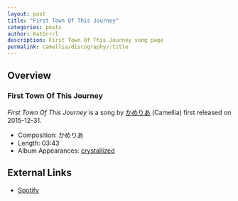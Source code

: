 ```yaml
---
layout: post
title: "First Town Of This Journey"
categories: posts
author: KatGrrrl
description: First Town Of This Journey song page
permalink: camellia/discography/:title
---
```


## Overview

### First Town Of This Journey

*First Town Of This Journey* is a song by [かめりあ](/camellia) (Camellia) first released on 2015-12-31.

* Composition: かめりあ
* Length: 03:43
* Album Appearances: [crystallized](/camellia/albums/crystallized)

## External Links

* [Spotify](https://open.spotify.com/track/10B0XidWqJbw3JaYtgGyTH?si=b98621ec1c384eca)
